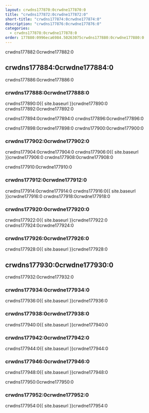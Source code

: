 ```yaml
---
layout: crwdns177870:0crwdne177870:0
title: "crwdns177872:0crwdne177872:0"
short-title: "crwdns177874:0crwdne177874:0"
description: "crwdns177876:0crwdne177876:0"
categories:
  - crwdns177878:0crwdne177878:0
order: 177880:0996eca6984.50263075crwdns177880:0crwdne177880:0
---
```


crwdns177882:0crwdne177882:0

## crwdns177884:0crwdne177884:0

crwdns177886:0crwdne177886:0

### crwdns177888:0crwdne177888:0

crwdns177890:0{{ site.baseurl }}crwdne177890:0 crwdns177892:0crwdne177892:0

crwdns177894:0crwdne177894:0 crwdns177896:0crwdne177896:0

crwdns177898:0crwdne177898:0 crwdns177900:0crwdne177900:0

### crwdns177902:0crwdne177902:0

crwdns177904:0crwdne177904:0 crwdns177906:0{{ site.baseurl }}crwdne177906:0 crwdns177908:0crwdne177908:0

crwdns177910:0crwdne177910:0

### crwdns177912:0crwdne177912:0

crwdns177914:0crwdne177914:0 crwdns177916:0{{ site.baseurl }}crwdne177916:0 crwdns177918:0crwdne177918:0

### crwdns177920:0crwdne177920:0

crwdns177922:0{{ site.baseurl }}crwdne177922:0 crwdns177924:0crwdne177924:0

### crwdns177926:0crwdne177926:0

crwdns177928:0{{ site.baseurl }}crwdne177928:0

## crwdns177930:0crwdne177930:0

crwdns177932:0crwdne177932:0

### crwdns177934:0crwdne177934:0

crwdns177936:0{{ site.baseurl }}crwdne177936:0

### crwdns177938:0crwdne177938:0

crwdns177940:0{{ site.baseurl }}crwdne177940:0

### crwdns177942:0crwdne177942:0

crwdns177944:0{{ site.baseurl }}crwdne177944:0

### crwdns177946:0crwdne177946:0

crwdns177948:0{{ site.baseurl }}crwdne177948:0

crwdns177950:0crwdne177950:0

### crwdns177952:0crwdne177952:0

crwdns177954:0{{ site.baseurl }}crwdne177954:0